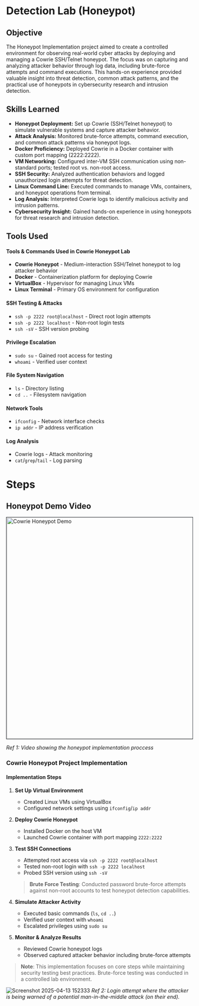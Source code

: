 # Detection Lab (Honeypot)
## Objective

The Honeypot Implementation project aimed to create a controlled environment for observing real-world cyber attacks by deploying and managing a Cowrie SSH/Telnet honeypot. The focus was on capturing and analyzing attacker behavior through log data, including brute-force attempts and command executions. This hands-on experience provided valuable insight into threat detection, common attack patterns, and the practical use of honeypots in cybersecurity research and intrusion detection.
## Skills Learned

<ul>
  <li><strong>Honeypot Deployment:</strong> Set up Cowrie (SSH/Telnet honeypot) to simulate vulnerable systems and capture attacker behavior.</li>
  <li><strong>Attack Analysis:</strong> Monitored brute-force attempts, command execution, and common attack patterns via honeypot logs.</li>
  <li><strong>Docker Proficiency:</strong> Deployed Cowrie in a Docker container with custom port mapping (2222:2222).</li>
  <li><strong>VM Networking:</strong> Configured inter-VM SSH communication using non-standard ports; tested root vs. non-root access.</li>
  <li><strong>SSH Security:</strong> Analyzed authentication behaviors and logged unauthorized login attempts for threat detection.</li>
  <li><strong>Linux Command Line:</strong> Executed commands to manage VMs, containers, and honeypot operations from terminal.</li>
  <li><strong>Log Analysis:</strong> Interpreted Cowrie logs to identify malicious activity and intrusion patterns.</li>
  <li><strong>Cybersecurity Insight:</strong> Gained hands-on experience in using honeypots for threat research and intrusion detection.</li>
</ul>

## Tools Used


#### Tools & Commands Used in Cowrie Honeypot Lab

- **Cowrie Honeypot** - Medium-interaction SSH/Telnet honeypot to log attacker behavior
- **Docker** - Containerization platform for deploying Cowrie
- **VirtualBox** - Hypervisor for managing Linux VMs
- **Linux Terminal** - Primary OS environment for configuration

#### SSH Testing & Attacks
- `ssh -p 2222 root@localhost` - Direct root login attempts
- `ssh -p 2222 localhost` - Non-root login tests
- `ssh -sV` - SSH version probing

#### Privilege Escalation
- `sudo su` - Gained root access for testing
- `whoami` - Verified user context

#### File System Navigation
- `ls` - Directory listing
- `cd ..` - Filesystem navigation

#### Network Tools
- `ifconfig` - Network interface checks
- `ip addr` - IP address verification

#### Log Analysis
- Cowrie logs - Attack monitoring
- `cat`/`grep`/`tail` - Log parsing
  
# Steps
## Honeypot Demo Video
<a href="https://youtu.be/MRZokWDKacI" target="_blank">
  <img src="https://img.youtube.com/vi/MRZokWDKacI/maxresdefault.jpg" 
       alt="Cowrie Honeypot Demo" 
       width="600" 
       style="border: 1px solid #24292e;">
</a>

*Ref 1: Video showing the honeypot implementation proccess*
### Cowrie Honeypot Project Implementation

#### Implementation Steps

1. **Set Up Virtual Environment**
   - Created Linux VMs using VirtualBox
   - Configured network settings using `ifconfig`/`ip addr`

2. **Deploy Cowrie Honeypot**
   - Installed Docker on the host VM
   - Launched Cowrie container with port mapping `2222:2222`

3. **Test SSH Connections**
   - Attempted root access via `ssh -p 2222 root@localhost`
   - Tested non-root login with `ssh -p 2222 localhost`
   - Probed SSH version using `ssh -sV`
   
   > **Brute Force Testing**: Conducted password brute-force attempts against non-root accounts to test honeypot detection capabilities.

4. **Simulate Attacker Activity**
   - Executed basic commands (`ls`, `cd ..`)
   - Verified user context with `whoami`
   - Escalated privileges using `sudo su`

5. **Monitor & Analyze Results**
   - Reviewed Cowrie honeypot logs
   - Observed captured attacker behavior including brute-force attempts

> **Note**: This implementation focuses on core steps while maintaining security testing best practices. Brute-force testing was conducted in a controlled lab environment.

![Screenshot 2025-04-13 152333](https://github.com/user-attachments/assets/f74b2d0f-2551-4f6c-871a-98419e7a53fb)
*Ref 2: Login attempt where the attacker is being warned of a potential man-in-the-middle attack (on their end).*
